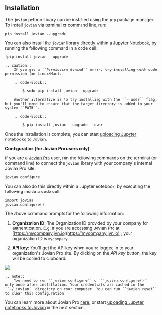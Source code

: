 ## Installation

The `jovian` python library can be installed using the `pip` package manager. To install `jovian` via terminal or command line, run:

```
pip install jovian --upgrade
```

You can also install the `jovian` library directly within a [Jupyter Notebook](https://jupyter.org/), by running the following command in a code cell:

```
!pip install jovian --upgrade
```

```eval_rst
.. caution::
    If you get a ``Permission denied`` error, try installing with sudo permission (on Linux/Mac).

    .. code-block::

        $ sudo pip install jovian --upgrade

    Another alternative is to try installing with the ``--user`` flag, but you'll need to ensure that the target directory is added to your system ``PATH``.

    .. code-block::

        $ pip install jovian --upgrade --user
```

Once the installation is complete, you can start [uploading Jupyter notebooks to Jovian](upload.md).

**Configuration (for Jovian Pro users only)**

If you are a [Jovian Pro](pro.md) user, run the following commands on the terminal (or command line) to connect the `jovian` library with your company's internal Jovian Pro site:

```
jovian configure
```

You can also do this directly within a Jupyter notebook, by executing the following inside a code cell:

```
import jovian
jovian.configure()
```

The above command prompts for the following information:

1.  **Organization ID**: The Organization ID provided by your company for authentication. E.g. if you are accessing Jovian Pro at [https://mycompany.jvn.io](https://mycompany.jvn.io) , your organization ID is `mycompany`.

2.  **API key**: You'll get the API key when you're logged in to your organization's Jovian Pro site. By clicking on the _API key_ button, the key will be copied to clipboard.

![](https://i.imgur.com/taLLUVd.png)

```eval_rst
.. note::
    You need to run ``jovian configure`` or ``jovian.configure()`` only once after installation. Your credentials are cached in the ``~/.jovian`` directory on your computer. You can run ``jovian reset`` to clear this configuration.

```

You can learn more about Jovian Pro [here](pro.md), or start [uploading Jupyter notebooks to Jovian](upload.md) in the next section.
